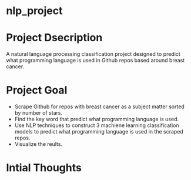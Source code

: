 # nlp_project
# Project Dsecription
A natural language processing classification project designed to predict what programming language is used in Github repos based around breast cancer.

# Project Goal
- Scrape Github for repos with breast cancer as a subject matter sorted by number of stars.
- Find the key word that predict what programming language is used.
- Use NLP techniques to construct 3 machiene learning classification models to predict what programming language is used in the scraped repos.
- Visualize the reults.

# Intial Thoughts





